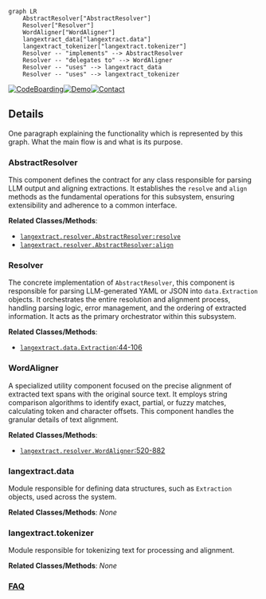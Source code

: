```mermaid
graph LR
    AbstractResolver["AbstractResolver"]
    Resolver["Resolver"]
    WordAligner["WordAligner"]
    langextract_data["langextract.data"]
    langextract_tokenizer["langextract.tokenizer"]
    Resolver -- "implements" --> AbstractResolver
    Resolver -- "delegates to" --> WordAligner
    Resolver -- "uses" --> langextract_data
    Resolver -- "uses" --> langextract_tokenizer
```

[![CodeBoarding](https://img.shields.io/badge/Generated%20by-CodeBoarding-9cf?style=flat-square)](https://github.com/CodeBoarding/CodeBoarding)[![Demo](https://img.shields.io/badge/Try%20our-Demo-blue?style=flat-square)](https://www.codeboarding.org/demo)[![Contact](https://img.shields.io/badge/Contact%20us%20-%20contact@codeboarding.org-lightgrey?style=flat-square)](mailto:contact@codeboarding.org)

## Details

One paragraph explaining the functionality which is represented by this graph. What the main flow is and what is its purpose.

### AbstractResolver
This component defines the contract for any class responsible for parsing LLM output and aligning extractions. It establishes the `resolve` and `align` methods as the fundamental operations for this subsystem, ensuring extensibility and adherence to a common interface.


**Related Classes/Methods**:

- <a href="git@github.com:google/langextract.git/blob/main/temp/a7bbff27d4b2451ea81454955289cfda/langextract/resolver.py" target="_blank" rel="noopener noreferrer">`langextract.resolver.AbstractResolver:resolve`</a>
- <a href="git@github.com:google/langextract.git/blob/main/temp/a7bbff27d4b2451ea81454955289cfda/langextract/resolver.py" target="_blank" rel="noopener noreferrer">`langextract.resolver.AbstractResolver:align`</a>


### Resolver
The concrete implementation of `AbstractResolver`, this component is responsible for parsing LLM-generated YAML or JSON into `data.Extraction` objects. It orchestrates the entire resolution and alignment process, handling parsing logic, error management, and the ordering of extracted information. It acts as the primary orchestrator within this subsystem.


**Related Classes/Methods**:

- <a href="git@github.com:google/langextract.git/blob/main/temp/a7bbff27d4b2451ea81454955289cfda/langextract/data.py#L44-L106" target="_blank" rel="noopener noreferrer">`langextract.data.Extraction`:44-106</a>


### WordAligner
A specialized utility component focused on the precise alignment of extracted text spans with the original source text. It employs string comparison algorithms to identify exact, partial, or fuzzy matches, calculating token and character offsets. This component handles the granular details of text alignment.


**Related Classes/Methods**:

- <a href="git@github.com:google/langextract.git/blob/main/temp/a7bbff27d4b2451ea81454955289cfda/langextract/resolver.py#L520-L882" target="_blank" rel="noopener noreferrer">`langextract.resolver.WordAligner`:520-882</a>


### langextract.data
Module responsible for defining data structures, such as `Extraction` objects, used across the system.


**Related Classes/Methods**: _None_

### langextract.tokenizer
Module responsible for tokenizing text for processing and alignment.


**Related Classes/Methods**: _None_



### [FAQ](https://github.com/CodeBoarding/GeneratedOnBoardings/tree/main?tab=readme-ov-file#faq)